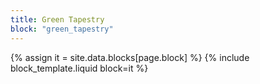 ```yaml
---
title: Green Tapestry
block: "green_tapestry"
---
```


{% assign it = site.data.blocks[page.block] %}
{% include block_template.liquid block=it %}

